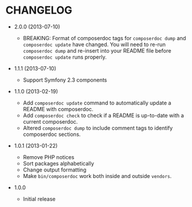 # CHANGELOG

* 2.0.0 (2013-07-10)
    * BREAKING: Format of composerdoc tags for `composerdoc dump` and 
      `composerdoc update` have changed.
      You will need to re-run `composerdoc dump` and re-insert into your README 
      file before `composerdoc update` runs properly.

* 1.1.1 (2013-07-10)
    * Support Symfony 2.3 components

* 1.1.0 (2013-02-19)
    * Add `composerdoc update` command to automatically update a README with composerdoc.
    * Add `composerdoc check` to check if a README is up-to-date with a current composerdoc.
    * Altered `composerdoc dump` to include comment tags to identify composerdoc sections.
* 1.0.1 (2013-01-22)
    * Remove PHP notices
    * Sort packages alphabetically
    * Change output formatting
    * Make `bin/composerdoc` work both inside and outside `vendors`.
* 1.0.0
    * Initial release